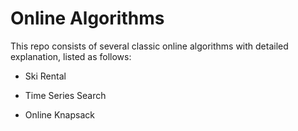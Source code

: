# Online Algorithms
This repo consists of several classic online algorithms with detailed explanation, listed as follows:

- Ski Rental

- Time Series Search

- Online Knapsack
